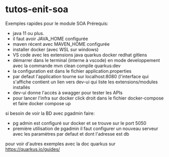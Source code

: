 # tutos-enit-soa
Exemples rapides pour le module SOA
Prérequis:
- java 11 ou plus.
- il faut avoir JAVA_HOME configurée
- maven récent avec MAVEN_HOME configurée
- installer docker (avec WSL sur windows)
- VS code avec les extensions java quarkus docker redhat gitlens
- démarrer dans le terminal (interne à vscode) en mode developpement avec la commande mvn clean compile quarkus:dev
- la configuration est dans le fichier application.properties
- par defaut l'application tourne sur localhost:8080 (l'interface qui s'affiche contient un lien vers dev-ui qui liste les extensions/modules installés
- dev-ui donne l'accès à swagger pour tester les APIs
- pour lancer l'infra sur docker click droit dans le fichier docker-compose et faire docker compose up

si besoin de voir la BD avec pgadmin faire:
- pg admin est configuré sur docker et se trouve sur le port 5050
- première utilisation de pgadmin il faut configurer un nouveau serveur avec les paramètres par defaut et dont l'adresse est db

pour voir d'autres exemples avec la doc quarkus sur https://quarkus.io/guides/
